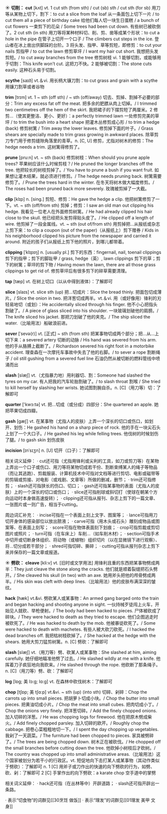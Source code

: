 ☀ <span class="category">**切削：**</span>
<span class="vocabulary">**cut**</span> [kʌt] 
<span class="definition">vt. 1 cut sth (from sth) / cut (sb) sth / cut sth (for sb) 用刀等从某物上切下，割下：</span>to cut a slice from the loaf 从一条面包上切下一片 / to cut them all a piece of birthday cake 给他们每人切一块生日蛋糕 / a bunch of cut flowers 一束剪下的花朵 / Some trees had been cut down. 有些树已被砍倒了。<span class="definition">2 cut sth (in sth) 用刀等将某种材料切、削、剪、凿等成某个形状：</span>to cut a hole in the pipe 在管子上切开一个口子 / The climbers cut steps in the ice. 登山者在冰上凿出供脚踩的台阶。<span class="definition">3 将头发、指甲、草等剪短，即修剪：</span>to cut your nails 剪指甲 / to cut the lawn 修剪草坪 / I want my hair cut short. 我想把头发剪短。/ to cut away branches from the tree 修剪树枝 <span class="definition">vi. 1 能够切割，或能够用于切割：</span>This knife won’t cut. 这把刀不快。<span class="definition">2 能够被切割：</span>The stone cuts easily. 这种石头易于切割。
            
<span class="vocabulary">**scythe**</span> [saɪð]
<span class="definition">vt.＆vi. 用长柄大镰刀割：</span>to cut grass and grain with a scythe 用镰刀割草或者谷物          

<span class="vocabulary">**trim**</span> [trɪm]
<span class="definition">vt. 1 ~ sth (off sth) / ~ sth (off/away) 切去、剪掉、割掉不必要的部分：</span>Trim any excess fat off the meat. 把多余的肥膘从肉上切掉。/ I trimmed two centimetres off the hem of the skirt. 我把裙子的下摆剪短了两厘米。<span class="definition">2 修剪…（使其更整洁、更小、更好）：</span>a perfectly trimmed lawn 一处修剪完美的草坪 / to trim the bush into a heart shape 把灌木丛修剪成心形 / to trim a hedge (back) 修剪树篱 / Trim away the lower leaves. 修剪掉下面的叶子。/ Grass shears are specially made to trim grass growing in awkward places. 除草剪刀专门用于修剪缝隙角落里的青草。<span class="definition">n. [C, U] 修剪，尤指对树木的修剪：</span>The hedge needs a trim. 这树篱得修剪了。
           
<span class="vocabulary">**prune**</span> [pru:n]
<span class="definition">vt. ~ sth (back) 修剪树枝：</span>When should you prune apple trees? 苹果树应该什么时候剪枝？/ He pruned the longer branches off the tree. 他把较长的树枝剪掉了。/ You have to prune a bush if you want fruit. 如果想让灌木结果，就必须进行修剪。/ The hedge needs pruning back. 树篱需要修剪了。/ Prune the trees hard in the winter. 在冬天将树木做大幅度修剪。/ The roses had been pruned back more severely. 玫瑰被剪掉了一大截。
           
<span class="vocabulary">**clip**</span> [klɪp]
<span class="definition">n. [sing.] 剪短、修剪：</span>He gave the hedge a clip. 他把树篱修剪了一下。<span class="definition">vt. ~ sth (off/from sth) 剪掉；修剪：</span>I saw an old man out clipping his hedge. 我看见一位老人在外面修剪树篱。/ He had already clipped his hair close to the skull. 他已经把头发剪得贴头皮了。/ He clipped off a length of wire. 他剪掉了一段金属线。<span class="definition">vt. ~ sth (out of/from sth) 用剪掉把…从报纸或杂志上剪下来：</span>to clip a coupon (out of the paper)（从报纸上）剪下赠券 / Kids in his neighborhood clipped his picture from the newspaper and carried it around. 附近的孩子们从报纸上剪下他的照片，到哪儿都带着。
           
<span class="vocabulary">**clipping**</span> [ˈklɪpɪŋ]
<span class="definition">n. [usually pl.] 剪下的东西：</span>fingernail, nail, toenail clippings 剪下的指甲；剪下的脚趾甲 / grass, hedge（英）, lawn clippings 剪下的草；剪下的树篱；草坪的剪下物 / Having mown the lawn, there are all those grass clippings to get rid of. 修剪草坪后有很多剪下的碎草需要清理。

<span class="vocabulary">**tap**</span> [tæp] 
<span class="definition">vt. 在树上切口（以从中得到液体）：</span>了解即可

<span class="vocabulary">**slice**</span> [slaɪs] 
<span class="definition">vt. slice sth (up) 把…切成片：</span>Slice the bread thinly. 把面包切成薄片。/ Slice the onion in two. 把洋葱切成两半。<span class="definition">vt.＆vi. 用（或好像用）锋利的刃轻易地切（或划）：</span>He accidentally sliced through his finger. 他不小心把指头割破了。/ A piece of glass sliced into his shoulder. 一块玻璃划破他的肩膀。/ The knife sliced his jacket. 那把刀划破了他的夹克。/ The ship sliced the water.（比喻用法）船破浪前进。

<span class="vocabulary">**sever**</span> [ˈsevə(r)]
<span class="definition">vt. [正式] ~ sth (from sth) 把某事物切成两个部分；把…从…上切下来：</span>a severed artery 切断的动脉 / His hand was severed from his arm. 他的手从胳膊上截断了。/ Richardson severed his right foot in a motorbike accident. 理查森在一次摩托车事故中失去了他的右脚。/ to sever a rope 割断绳子 / oil still gushing from a severed fuel line 石油仍然从被切断的燃料管线中喷涌而出
           
<span class="vocabulary">**slash**</span> [slæʃ]
<span class="definition">vt.（尤指暴力地）用利器切、割：</span>Someone had slashed the tyres on my car. 有人把我的汽车轮胎割破了。/ to slash throat 割喉 / She tried to kill herself by slashing her wrists. 她试图割腕自杀。<span class="definition">n. [C]（用刀等）切：</span>了解即可

<span class="vocabulary">**quarter**</span> ['kwɔ:tə] 
<span class="definition">vt. 把…切成（或分成）四部分：</span>She quartered an apple. 她把苹果切成四瓣。
           
<span class="vocabulary">**gash**</span> [gæʃ]
<span class="definition">vt. 在某事物（尤指人的皮肤）上弄一个深长的切口或伤口，如划开、划伤：</span>He gashed his hand on a sharp piece of rock. 他的手在一块尖石头上划了一个大口子。/ He gashed his leg while felling trees. 他伐树的时候划伤了腿。/ to gash skin 划伤皮肤
           
<span class="vocabulary">**incision**</span> [ɪnˈsɪʒn]
<span class="definition">n. [U] 切开（口子）：</span>了解即可

相关词义延伸：
· cut还可指（尤指用锋利或尖利的工具，如刀或剪刀等）在某物上弄出一个口子或伤口、用刀等将某物切成若干份、割断束缚某人的绳子等物品（而让其逃跑）、剪裁服装、计算机技术中可指对文档等进行剪切、电影或磁带等的剪辑或剪接、对电影（或戏剧、文章等）所做的删减，删节；
· trim还可指修剪；
· slash还可指狭长的伤口、切口；
· gash还可指某事物的表面（尤指人的皮肤）上的一个深长的切口或伤口；
· slice还可指削球或斜切打（使球在朝某个方向运动时本身做高速旋转）；
· clipping还可指从报刊、杂志上剪下的一篇文章、一张图片或一则广告，相当于cutting。

周边词汇补充：
· incise可指在一个表面上刻上文字、图案等；
· lance可指用刀切开身体的感染部位以放出脓液；
· carve可指（用木头或石头）雕刻成物品或图案等、在表面上刻写；
· score可指在物体表面刻下划痕；
· crop可指剪裁或剪切图片或照片；
· turn可指（在车床上）车削…（如车削木材）；
· section可指手术中切开或切断身体组织、将动物（或植物）组织切片（以在显微镜下进行观察）、将…切分成若干部分；
· shred可指切碎、撕碎；
· cutting可指从报刊杂志上剪下来并保存的一篇文章或报道。

☀ <span class="category">**劈砍：**</span>
<span class="vocabulary">**cleave**</span> [kli:v]
<span class="definition">vt. [旧时或文学用法] 用锋利且重的东西把某事物劈成两半：</span>They just cleave the stone along the cracks. 他们就是顺着裂缝把石头劈开。/ She cleaved his skull (in two) with an axe. 她用斧头把他的颅骨劈成两半。/ His skin was cleft with deep lines.（比喻用法）他的皮肤布满深深的皱纹。
           
<span class="vocabulary">**hack**</span> [hæk]
<span class="definition">vt.&vi. 劈砍某人或某事物：</span>An armed gang barged onto the train and began hacking and shooting anyone in sight. 一伙持械歹徒闯上火车，开始见人就砍、举枪便射。/ The body had been hacked to pieces. 尸体被砍成了碎块。/ They were hacked to death as they tried to escape. 他们企图逃走时被砍死了。/ He was hacked to death by the mob. 他被暴徒砍死了。/ Some were hacked to death with machetes. 有些人被大砍刀砍死。/ I hacked the dead branches off. 我把枯树枝砍掉了。/ She hacked at the hedge with the shears. 她用大剪刀猛剪树篱。<span class="definition">n. [C] 劈砍：</span>了解即可
           
<span class="vocabulary">**slash**</span> [slæʃ]
<span class="definition">vt.（用刀等）劈、砍某人或某事物：</span>She slashed at him, aiming carefully. 她仔细地瞄准他劈了过去。/ He slashed wildly at me with a knife. 他挥着刀子疯狂地向我砍来。/ He slashed through the rope. 他砍断了那条绳子。<span class="definition">n. [C]（用刀等）劈、砍：</span>了解即可
           
<span class="vocabulary">**log**</span> [lɒg; 美 lɔ:g; lɑ:g]
<span class="definition">vt. 在森林中砍伐树木：</span>了解即可
           
<span class="vocabulary">**chop**</span> [tʃɒp; 美 tʃɑ:p]
<span class="definition">vt.&vi. ~ sth (up) (into sth) 切碎、剁碎：</span>Chop the carrots up into small pieces. 把胡萝卜切成小块。/ Chop the butter into small pieces. 把黄油切成小片。/ Chop the meat into small cubes. 把肉切成小丁。/ Chop the onions very finely. 把洋葱切碎。/ Add the finely chopped onions. 加入切碎的洋葱。/ He was chopping logs for firewood. 他在把原木劈成柴火。/ Add finely chopped parsley. 加入切碎的欧芹。/ Roughly chop the cabbage. 把卷心菜粗粗地切一下。/ I spent the day chopping up vegetables. 我剁了一天蔬菜。/ The furniture had been chopped to pieces. 家具被劈碎了。/ The trees are being chopped down. 树木正在被砍伐。/ He chopped off the small branches before cutting down the tree. 他砍掉小树枝后才砍树。/ The country was chopped up into small administrative areas.（比喻用法）这个国家被划分为若干小的行政区。<span class="definition">vt. 短促地向下击打某人或某事物（其动作类似于劈砍）：</span>了解即可 <span class="definition">n. 1 [C] 用斧子或刀作出的快速的向下劈砍的行为，如劈、砍、剁：</span>了解即可 <span class="definition">2 [C] 手掌作出的向下劈砍：</span>a karate chop 空手道中的掌劈
  
相关词义延伸：
· hack还可指（在丛林等中）开辟道路；
· slash还可指开辟出一条路。

· 表示“切食物”的词群见[[30烹饪 做饭]]
· 表示“理发”的词群见[[01理发 美甲 文身]]
